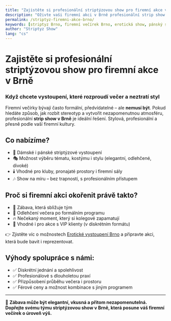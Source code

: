```yaml
---
title: "Zajistěte si profesionální striptýzovou show pro firemní akce v Brně"
description: "Oživte vaši firemní akci v Brně profesionální strip show. Zábava s vkusem, zkušenými vystupujícími a diskrétním servisem – ideální pro večírky bez stereotypu."
permalink: /striptyz-firemni-akce-brno/
keywords: [striptyz Brno, firemní večírek Brno, erotická show, pánský strip, dámský strip, vystoupení Brno]
author: "Striptyz Show"
lang: "cs"
---
```


# Zajistěte si profesionální striptýzovou show pro firemní akce v Brně  
### Když chcete vystoupení, které rozproudí večer a neztratí styl

Firemní večírky bývají často formální, předvídatelné – ale **nemusí být**. Pokud hledáte způsob, jak rozbít stereotyp a vytvořit nezapomenutnou atmosféru, profesionální **strip show v Brně** je ideální řešení. Stylová, profesionální a přesně podle vaší firemní kultury.

## Co nabízíme?

- 💃 Dámské i pánské striptýzové vystoupení  
- 🎭 Možnost výběru tématu, kostýmu i stylu (elegantní, odlehčené, divoké)  
- 🕯️ Vhodné pro kluby, pronajaté prostory i firemní sály  
- 🎶 Show na míru – bez trapností, s profesionálním přístupem

## Proč si firemní akci okořenit právě takto?

- 🥂 Zábava, která sbližuje tým  
- 🎉 Odlehčení večera po formálním programu  
- 🔥 Nečekaný moment, který si kolegové zapamatují  
- 👔 Vhodné i pro akce s VIP klienty (v diskrétním formátu)

👉 Zjistěte víc o možnostech [Erotické vystoupení Brno](https://www.striptyz-show.cz/striptyz-brno/) a připravte akci, která bude bavit i reprezentovat.

## Výhody spolupráce s námi:

- ✅ Diskrétní jednání a spolehlivost  
- ✅ Profesionálové s dlouholetou praxí  
- ✅ Přizpůsobení průběhu večera i prostoru  
- ✅ Férové ceny a možnost kombinace s jiným programem

---

💼 **Zábava může být elegantní, vkusná a přitom nezapomenutelná. Dopřejte svému týmu striptýzovou show v Brně, která posune váš firemní večírek o úroveň výš.**
